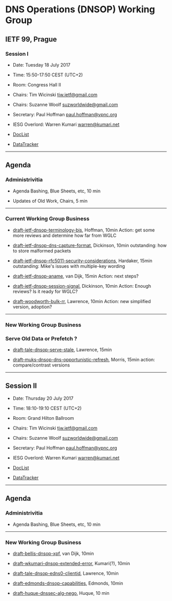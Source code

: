 # DNS Operations (DNSOP) Working Group
## IETF 99, Prague
### Session I

* Date: Tuesday 18 July 2017
* Time: 15:50-17:50 CEST (UTC+2)
* Room: Congress Hall II

* Chairs: Tim Wicinski <tjw.ietf@gmail.com>
* Chairs: Suzanne Woolf <suzworldwide@gmail.com>

* Secretary: Paul Hoffman <paul.hoffman@vpnc.org>

* IESG Overlord: Warren Kumari <warren@kumari.net>

* [DocList](https://svn.tools.ietf.org/svn/wg/dnsop/doclist.html)
* [DataTracker](https://datatracker.ietf.org/wg/dnsop/documents/)

---
## Agenda

### Administrivitia 

*  Agenda Bashing, Blue Sheets, etc,  10 min

* Updates of Old Work, Chairs, 5 min

---
### Current Working Group Business

* [draft-ietf-dnsop-terminology-bis](https://tools.ietf.org/html/draft-ietf-dnsop-terminology-bis/), Hoffman, 10min
Action: get some more reviews and determine how far from WGLC

* [draft-ietf-dnsop-dns-capture-format](https://tools.ietf.org/html/draft-ietf-dnsop-dns-capture-format/), Dickinson, 10min
outstanding: how to store malformed packets

* [draft-ietf-dnsop-rfc5011-security-considerations](https://tools.ietf.org/html/draft-ietf-dnsop-rfc5011-security-considerations/), Hardaker, 15min
outstanding: Mike's issues with multiple-key wording

* [draft-ietf-dnsop-aname](https://tools.ietf.org/html/draft-ietf-dnsop-aname/), van Dijk, 15min
Action: next steps?

* [draft-ietf-dnsop-session-signal](https://tools.ietf.org/html/draft-ietf-dnsop-session-signal/), Dickinson, 10min
Action: Enough reviews? Is it ready for WGLC?

* [draft-woodworth-bulk-rr](https://tools.ietf.org/html/draft-woodworth-bulk-rr/), Lawrence, 10min
Action: new simplified version, adoption?

---
### New Working Group Business

### Serve Old Data or Prefetch ?

* [draft-tale-dnsop-serve-stale](https://tools.ietf.org/html/draft-tale-dnsop-serve-stale/), Lawrence, 15min

* [draft-muks-dnsop-dns-opportunistic-refresh](https://tools.ietf.org/html/draft-muks-dnsop-dns-opportunistic-refresh/), Morris, 15min
action: compare/contrast versions

---
## Session II

* Date: Thursday 20 July 2017
* Time: 18:10-19:10 CEST (UTC+2)
* Room: Grand Hilton Ballroom

* Chairs: Tim Wicinski <tjw.ietf@gmail.com>
* Chairs: Suzanne Woolf <suzworldwide@gmail.com>

* Secretary: Paul Hoffman <paul.hoffman@vpnc.org>

* IESG Overlord: Warren Kumari <warren@kumari.net>

* [DocList](https://svn.tools.ietf.org/svn/wg/dnsop/doclist.html)
* [DataTracker](https://datatracker.ietf.org/wg/dnsop/documents/)

---
## Agenda

### Administrivitia 

*  Agenda Bashing, Blue Sheets, etc,  10 min

---
### New Working Group Business

* [draft-bellis-dnsop-xpf](https://tools.ietf.org/html/draft-bellis-dnsop-xpf/), van Dijk, 10min

* [draft-wkumari-dnsop-extended-error](https://tools.ietf.org/html/draft-wkumari-dnsop-extended-error/), Kumari(?), 10min

* [draft-tale-dnsop-edns0-clientid](https://tools.ietf.org/html/draft-tale-dnsop-edns0-clientid/), Lawrence, 10min

* [draft-edmonds-dnsop-capabilities](https://tools.ietf.org/html/draft-edmonds-dnsop-capabilities/), Edmonds, 10min

* [draft-huque-dnssec-alg-nego](https://tools.ietf.org/html/draft-huque-dnssec-alg-nego/), Huque, 10 min


